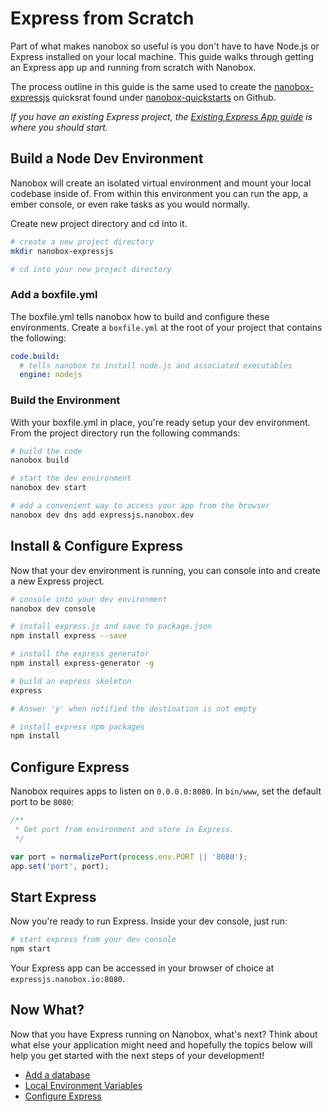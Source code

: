 # Express from Scratch

Part of what makes nanobox so useful is you don't have to have Node.js or Express installed on your local machine. This guide walks through getting an Express app up and running from scratch with Nanobox.

The process outline in this guide is the same used to create the [nanobox-expressjs](https://github.com/nanobox-quickstarts/nanobox-expressjs) quicksrat found under [nanobox-quickstarts](https://github.com/nanobox-quickstarts) on Github.

*If you have an existing Express project, the [Existing Express App guide](/php/express/getting-started/existing-app) is where you should start.*

## Build a Node Dev Environment
Nanobox will create an isolated virtual environment and mount your local codebase inside of. From within this environment you can run the app, a ember console, or even rake tasks as you would normally.

Create new project directory and cd into it.

```bash
# create a new project directory
mkdir nanobox-expressjs

# cd into your new project directory
```

### Add a boxfile.yml
The boxfile.yml tells nanobox how to build and configure these environments. Create a `boxfile.yml` at the root of your project that contains the following:

```yaml
code.build:
  # tells nanobox to install node.js and associated executables
  engine: nodejs
```

### Build the Environment
With your boxfile.yml in place, you're ready setup your dev environment. From the project directory run the following commands:

```bash
# build the code
nanobox build

# start the dev environment
nanobox dev start

# add a convenient way to access your app from the browser
nanobox dev dns add expressjs.nanobox.dev
```

## Install & Configure Express
Now that your dev environment is running, you can console into and create a new Express project.

```bash
# console into your dev environment
nanobox dev console

# install express.js and save to package.json
npm install express --save

# install the express generator
npm install express-generator -g

# build an express skeleton
express

# Answer 'y' when notified the destination is not empty

# install express npm packages
npm install
```

## Configure Express
Nanobox requires apps to listen on `0.0.0.0:8080`. In `bin/www`, set the default port to be `8080`:

```js
/**
 * Get port from environment and store in Express.
 */

var port = normalizePort(process.env.PORT || '8080');
app.set('port', port);
```

## Start Express
Now you're ready to run Express. Inside your dev console, just run:

```bash
# start express from your dev console
npm start
```

Your Express app can be accessed in your browser of choice at `expressjs.nanobox.io:8080`.

## Now What?
Now that you have Express running on Nanobox, what's next? Think about what else your application might need and hopefully the topics below will help you get started with the next steps of your development!

* [Add a database](/nodejs/express/next-steps/add-a-database)
* [Local Environment Variables](/nodejs/express/next-steps/local-evars)
* [Configure Express](/nodejs/express/production/configure-express)
